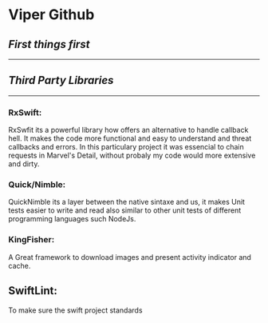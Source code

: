
# **Viper Github**

## *First things first*
***


## *Third Party Libraries*

***
### RxSwift:
    
RxSwfit its a powerful library how offers an alternative to handle callback hell. It makes the code more functional and easy to understand and threat callbacks and errors. In this particulary project it was essencial to chain requests  in Marvel's Detail, without probaly my code would more extensive and dirty.

### Quick/Nimble:

QuickNimble its a layer between the native sintaxe and us, it makes Unit tests easier to write and read also similar to other unit tests of different programming languages such NodeJs. 

### KingFisher:

A Great framework to download images and present activity indicator and cache.

## SwiftLint:

To make sure the swift project standards


